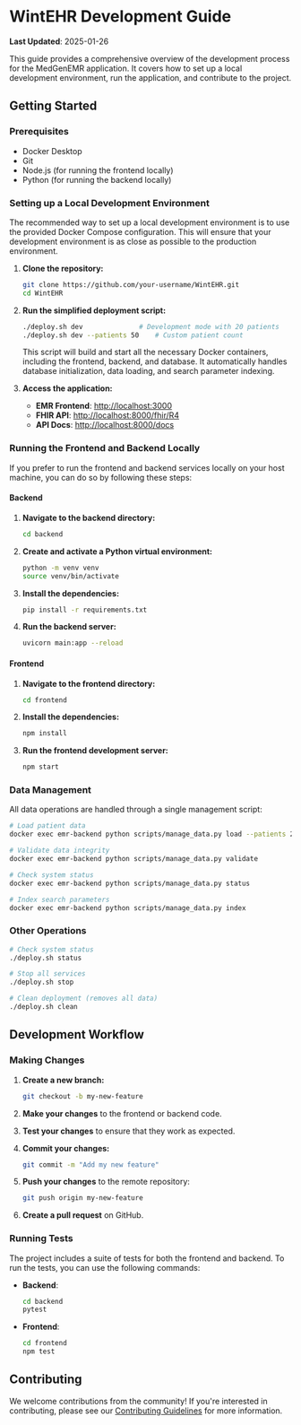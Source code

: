 # WintEHR Development Guide

**Last Updated**: 2025-01-26

This guide provides a comprehensive overview of the development process for the MedGenEMR application. It covers how to set up a local development environment, run the application, and contribute to the project.

## Getting Started

### Prerequisites

*   Docker Desktop
*   Git
*   Node.js (for running the frontend locally)
*   Python (for running the backend locally)

### Setting up a Local Development Environment

The recommended way to set up a local development environment is to use the provided Docker Compose configuration. This will ensure that your development environment is as close as possible to the production environment.

1.  **Clone the repository:**
    ```bash
    git clone https://github.com/your-username/WintEHR.git
    cd WintEHR
    ```

2.  **Run the simplified deployment script:**
    ```bash
    ./deploy.sh dev              # Development mode with 20 patients
    ./deploy.sh dev --patients 50    # Custom patient count
    ```
    This script will build and start all the necessary Docker containers, including the frontend, backend, and database. It automatically handles database initialization, data loading, and search parameter indexing.

3.  **Access the application:**
    *   **EMR Frontend**: [http://localhost:3000](http://localhost:3000)
    *   **FHIR API**: [http://localhost:8000/fhir/R4](http://localhost:8000/fhir/R4)
    *   **API Docs**: [http://localhost:8000/docs](http://localhost:8000/docs)

### Running the Frontend and Backend Locally

If you prefer to run the frontend and backend services locally on your host machine, you can do so by following these steps:

#### Backend

1.  **Navigate to the backend directory:**
    ```bash
    cd backend
    ```

2.  **Create and activate a Python virtual environment:**
    ```bash
    python -m venv venv
    source venv/bin/activate
    ```

3.  **Install the dependencies:**
    ```bash
    pip install -r requirements.txt
    ```

4.  **Run the backend server:**
    ```bash
    uvicorn main:app --reload
    ```

#### Frontend

1.  **Navigate to the frontend directory:**
    ```bash
    cd frontend
    ```

2.  **Install the dependencies:**
    ```bash
    npm install
    ```

3.  **Run the frontend development server:**
    ```bash
    npm start
    ```

### Data Management

All data operations are handled through a single management script:

```bash
# Load patient data
docker exec emr-backend python scripts/manage_data.py load --patients 20

# Validate data integrity
docker exec emr-backend python scripts/manage_data.py validate

# Check system status
docker exec emr-backend python scripts/manage_data.py status

# Index search parameters
docker exec emr-backend python scripts/manage_data.py index
```

### Other Operations

```bash
# Check system status
./deploy.sh status

# Stop all services
./deploy.sh stop

# Clean deployment (removes all data)
./deploy.sh clean
```

## Development Workflow

### Making Changes

1.  **Create a new branch:**
    ```bash
    git checkout -b my-new-feature
    ```

2.  **Make your changes** to the frontend or backend code.

3.  **Test your changes** to ensure that they work as expected.

4.  **Commit your changes:**
    ```bash
    git commit -m "Add my new feature"
    ```

5.  **Push your changes** to the remote repository:
    ```bash
    git push origin my-new-feature
    ```

6.  **Create a pull request** on GitHub.

### Running Tests

The project includes a suite of tests for both the frontend and backend. To run the tests, you can use the following commands:

*   **Backend**:
    ```bash
    cd backend
    pytest
    ```

*   **Frontend**:
    ```bash
    cd frontend
    npm test
    ```

## Contributing

We welcome contributions from the community! If you're interested in contributing, please see our [Contributing Guidelines](CONTRIBUTING.md) for more information.

